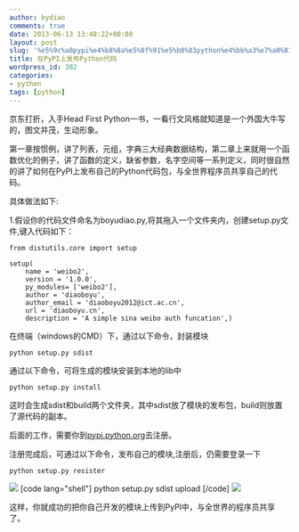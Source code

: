 ```yaml
---
author: bydiao
comments: true
date: 2013-06-13 13:48:22+00:00
layout: post
slug: '%e5%9c%a8pypi%e4%b8%8a%e5%8f%91%e5%b8%83python%e4%bb%a3%e7%a0%81'
title: 在PyPI上发布Python代码
wordpress_id: 382
categories:
- python
tags: [python]
---
```


京东打折，入手Head First Python一书，一看行文风格就知道是一个外国大牛写的，图文并茂，生动形象。

第一章按惯例，讲了列表，元组，字典三大经典数据结构，第二章上来就用一个函数优化的例子，讲了函数的定义，缺省参数，名字空间等一系列定义，同时很自然的讲了如何在PyPI上发布自己的Python代码包，与全世界程序员共享自己的代码。

具体做法如下:

1.假设你的代码文件命名为boyudiao.py,将其拖入一个文件夹内，创建setup.py文件,键入代码如下：


	from distutils.core import setup

	setup(
        name = 'weibo2',
        version = '1.0.0',
        py_modules= ['weibo2'],
        author = 'diaoboyu',
        author_email = 'diaoboyu2012@ict.ac.cn',
        url = 'diaoboyu.cn',
        description = 'A simple sina weibo auth funcation',)

在终端（windows的CMD）下，通过以下命令，封装模块


	python setup.py sdist


通过以下命令，可将生成的模块安装到本地的lib中

	python setup.py install


这时会生成sdist和build两个文件夹，其中sdist放了模块的发布包，build则放置了源代码的副本。

后面的工作，需要你到[pypi.python.org](http://pypi.python.org)去注册。

注册完成后，可通过以下命令，发布自己的模块,注册后，仍需要登录一下

	python setup.py resister

![](http://i.imgur.com/AeiNr5C.jpg)
[code lang="shell"]
python setup.py sdist upload
[/code]
![](http://i.imgur.com/rdsZknb.jpg)

这样，你就成功的把你自己开发的模块上传到PyPI中，与全世界的程序员共享了。

